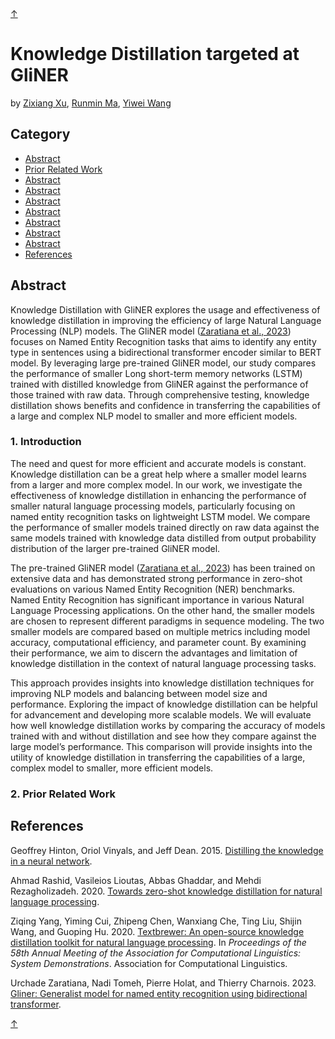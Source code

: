 <head>
  <link rel="stylesheet" type="text/css" href="styles.css">
</head>
<a class="top-link hide" href="#top">↑</a>
<a name="top"></a>

# Knowledge Distillation targeted at GliNER
by [Zixiang Xu](mailto:zxu635@gatech.edu), [Runmin Ma](mailto:rma308@gatech.edu), [Yiwei Wang](mailto:ywang3607@gatech.edu)

## Category
* [Abstract](#abstract)
* [Prior Related Work](#priorrelatedwork)
* [Abstract](#abstract)
* [Abstract](#abstract)
* [Abstract](#abstract)
* [Abstract](#abstract)
* [Abstract](#abstract)
* [Abstract](#abstract)
* [Abstract](#abstract)
* [References](#references)

## <a id="abstract"></a>Abstract 
Knowledge Distillation with GliNER explores the usage and effectiveness of knowledge distillation in improving the efficiency of large Natural Language Processing (NLP) models. The GliNER model ([Zaratiana et al., 2023](#ref4)) focuses on Named Entity Recognition tasks that aims to identify any entity type in sentences using a bidirectional transformer encoder similar to BERT model. By leveraging large pre-trained GliNER model, our study compares the performance of smaller Long short-term memory networks (LSTM) trained with distilled knowledge from GliNER against the performance of those trained with raw data. Through comprehensive testing, knowledge distillation shows benefits and confidence in transferring the capabilities of a large and complex NLP model to smaller and more efficient models.

### <a id="introduction"></a>1. Introduction
The need and quest for more efficient and accurate models is constant. Knowledge distillation can be a great help where a smaller model learns from a larger and more complex model. In our work, we investigate the effectiveness of knowledge distillation in enhancing the performance of smaller natural language processing models, particularly focusing on named entity recognition tasks on lightweight LSTM model. We compare the performance of smaller models trained directly on raw data against the same models trained with knowledge data distilled from output probability distribution of the larger pre-trained GliNER model.

The pre-trained GliNER model ([Zaratiana et al., 2023](#ref4)) has been trained on extensive data and has demonstrated strong performance in zero-shot evaluations on various Named Entity Recognition (NER) benchmarks. Named Entity Recognition has significant importance in various Natural Language Processing applications. On the other hand, the smaller models are chosen to represent different paradigms in sequence modeling. The two smaller models are compared based on multiple metrics including model accuracy, computational efficiency, and parameter count. By examining their performance, we aim to discern the advantages and limitation of knowledge distillation in the context of natural language processing tasks.

This approach provides insights into knowledge distillation techniques for improving NLP models and balancing between model size and performance. Exploring the impact of knowledge distillation can be helpful for advancement and developing more scalable models. We will evaluate how well knowledge distillation works by comparing the accuracy of models trained with and without distillation and see how they compare against the large model’s performance. This comparison will provide insights into the utility of knowledge distillation in transferring the capabilities of a large, complex model to smaller, more efficient models.

### <a id="priorrelatedwork"></a>2. Prior Related Work


## <a id="references"></a>References
<a id="ref1"></a>Geoffrey Hinton, Oriol Vinyals, and Jeff Dean. 2015. [Distilling the knowledge in a neural network](http://arxiv.org/abs/1503.02531).

<a id="ref2"></a>Ahmad Rashid, Vasileios Lioutas, Abbas Ghaddar, and Mehdi Rezagholizadeh. 2020. [Towards zero-shot knowledge distillation for natural language processing](http://arxiv.org/abs/2012.15495).

<a id="ref3"></a>Ziqing Yang, Yiming Cui, Zhipeng Chen, Wanxiang Che, Ting Liu, Shijin Wang, and Guoping Hu. 2020. [Textbrewer: An open-source knowledge distillation toolkit for natural language processing](https://doi.org/10.18653/v1/2020.acl-demos.2). In *Proceedings of the 58th Annual Meeting of the Association for Computational Linguistics: System Demonstrations*. Association for Computational Linguistics.

<a id="ref4"></a>Urchade Zaratiana, Nadi Tomeh, Pierre Holat, and Thierry Charnois. 2023. [Gliner: Generalist model for named entity recognition using bidirectional transformer](http://arxiv.org/abs/2311.08526).

<a class="top-link hide" href="#top">↑</a>
<a name="top"></a>